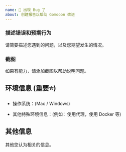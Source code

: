 ```yaml
---
name: 🐞 出现 Bug 了
about: 创建报告以帮助 Gomooon 改进
---
```


### 描述错误和预期行为

请简要描述您遇到的问题，以及您期望发生的情况。

### 截图

如果有能力，请添加截图以帮助说明问题。

## 环境信息 (重要⭐️)

- 操作系统：(Mac / Windows)

- 其他特殊环境信息：(例如：使用代理，使用 Docker 等)

## 其他信息

其他您认为相关的信息。
